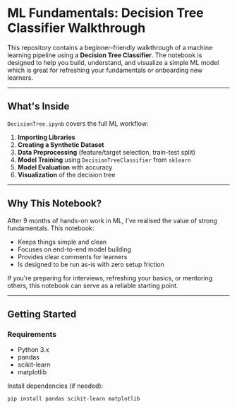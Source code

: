 #  ML Fundamentals: Decision Tree Classifier Walkthrough

This repository contains a beginner-friendly walkthrough of a machine learning pipeline using a **Decision Tree Classifier**. The notebook is designed to help you build, understand, and visualize a simple ML model which is great for refreshing your fundamentals or onboarding new learners.

---

##  What's Inside

`DecisionTree.ipynb` covers the full ML workflow:
1. **Importing Libraries**  
2. **Creating a Synthetic Dataset**  
3. **Data Preprocessing** (feature/target selection, train-test split)  
4. **Model Training** using `DecisionTreeClassifier` from `sklearn`  
5. **Model Evaluation** with accuracy  
6. **Visualization** of the decision tree

---

##  Why This Notebook?

After 9 months of hands-on work in ML, I've realised the value of strong fundamentals. This notebook:
- Keeps things simple and clean
- Focuses on end-to-end model building
- Provides clear comments for learners
- Is designed to be run as-is with zero setup friction

If you're preparing for interviews, refreshing your basics, or mentoring others, this notebook can serve as a reliable starting point.

---

##  Getting Started

###  Requirements

- Python 3.x  
- pandas  
- scikit-learn  
- matplotlib  

Install dependencies (if needed):

```bash
pip install pandas scikit-learn matplotlib
